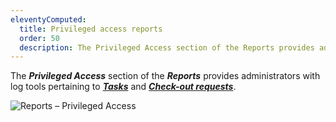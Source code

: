 ```yaml
---
eleventyComputed:
  title: Privileged access reports
  order: 50
  description: The Privileged Access section of the Reports provides administrators with log tools pertaining to tasks and check-out requests.
---
```

The ***Privileged Access*** section of the ***Reports*** provides administrators with log tools pertaining to [***Tasks***](/hub/privileged-access-management/privileged-access-reports/tasks/) and [***Check-out requests***](/hub/privileged-access-management/privileged-access-reports/check-out-requests/).

![Reports – Privileged Access](https://cdnweb.devolutions.net/docs/en/hub/Hub2297.png)
